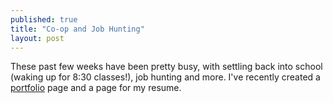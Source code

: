 ```yaml
---
published: true
title: "Co-op and Job Hunting"
layout: post
---
```


These past few weeks have been pretty busy, with settling back into school (waking up for 8:30 classes!), job hunting and more. I've recently created a [portfolio](/portfolio) page and a page for my resume.